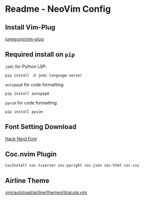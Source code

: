 # Readme - NeoVim Config

## Install Vim-Plug
[junegunn/vim-plug](https://github.com/junegunn/vim-plug)

## Required install on `pip`
`jedi` for Python LSP:

```
pip install -U jedi-language-server
```


`autopep8` for code formatting:

```
pip install autopep8
```

`pyvim` for code formatting:

```
pip install pyvim
```

## Font Setting Download
[Hack Nerd Font](https://www.nerdfonts.com/font-downloads)

## Coc.nvim Plugin
```
CocInstall coc-tsserver coc-pyright coc-json coc-html coc-css
```

## Airline Theme
[vim/autoload/airline/themes/dracula.vim](https://github.com/extrante/dracula-theme/blob/e383876e6236fe3dbf504a71bf412f8cae447777/vim/autoload/airline/themes/dracula.vim)
